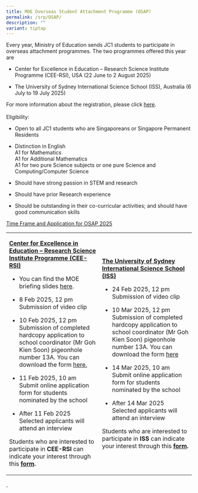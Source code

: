 ```yaml
---
title: MOE Overseas Student Attachment Programme (OSAP)
permalink: /srp/OSAP/
description: ""
variant: tiptap
---
```

<p>Every year, Ministry of Education sends JC1 students to participate in
overseas attachment programmes. The two programmes offered this year are</p>
<ul data-tight="true" class="tight">
<li>
<p>Center for Excellence in Education – Research Science Institute Programme
(CEE-RSI), USA (22 June to 2 August 2025)</p>
</li>
<li>
<p>The University of Sydney International Science School (ISS), Australia
(6 July to 19 July 2025)&nbsp;</p>
</li>
</ul>
<p>For more information about the registration, please click <a href="/files/OSAP_Annex_A_2025.pdf" rel="noopener nofollow" target="_blank">here</a>.<strong> </strong>
<br>
<br>Eligibility:</p>
<ul data-tight="true" class="tight">
<li>
<p>Open to all JC1 students who are Singaporeans or Singapore Permanent Residents</p>
</li>
<li>
<p>Distinction in English
<br>A1 for Mathematics
<br>A1 for Additional Mathematics
<br>A1 for two pure Science subjects or one pure Science and Computing/Computer
Science</p>
</li>
<li>
<p>Should have strong passion in STEM and research</p>
</li>
<li>
<p>Should have prior Research experience</p>
</li>
<li>
<p>Should be outstanding in their co-curricular activities; and should have
good communication skills</p>
</li>
</ul>
<p><u>Time Frame and Application for OSAP 2025</u>
</p>
<table style="minWidth: 50px">
<colgroup>
<col>
<col>
</colgroup>
<tbody>
<tr>
<td rowspan="1" colspan="1">
<p><strong><u>Center for Excellence in Education – Research Science Institute Programme (CEE-RSI)</u></strong>
</p>
<ul data-tight="true" class="tight">
<li>
<p>You can find the MOE briefing slides <a href="/files/CEE_RSI_Briefing_Slides_for_Interested_Students_2025.pdf" rel="noopener nofollow" target="_blank">here</a>.</p>
</li>
<li>
<p>8 Feb 2025, 12 pm
<br>Submission of video clip</p>
</li>
<li>
<p>10 Feb 2025, 12 pm
<br>Submission of completed hardcopy application to school coordinator (Mr
Goh Kien Soon) pigeonhole number 13A. You can download the form <a href="/files/OSAP_Annex_C_2025__CEE_RSI_.pdf" rel="noopener nofollow" target="_blank">here.</a>
</p>
</li>
<li>
<p>11 Feb 2025, 10 am&nbsp;&nbsp;&nbsp;&nbsp;&nbsp;&nbsp;&nbsp;
<br>Submit online application form for students nominated by the school</p>
</li>
<li>
<p>After 11 Feb 2025
<br>Selected applicants will attend an interview</p>
</li>
</ul>
<p>Students who are interested to participate in <strong>CEE-RSI </strong>can
indicate your interest through this <strong><a href="https://form.gov.sg/678f2e0df1fdcd69fbb78924" rel="noopener noreferrer nofollow" target="_blank">form</a>.</strong>
</p>
</td>
<td rowspan="1" colspan="1">
<p><strong><u>The University of Sydney International Science School (ISS)</u></strong>
</p>
<ul data-tight="true" class="tight">
<li>
<p>24 Feb 2025, 12 pm
<br>Submission of video clip</p>
</li>
<li>
<p>10 Mar 2025, 12 pm
<br>Submission of completed hardcopy application to school coordinator (Mr
Goh Kien Soon) pigeonhole number 13A. You can download the form <a href="/files/OSAP_Annex_C_2025__ISS_.pdf" rel="noopener nofollow" target="_blank">here</a>
</p>
</li>
<li>
<p>14 Mar 2025, 10 am
<br>Submit online application form for students nominated by the school</p>
</li>
<li>
<p>After 14 Mar 2025
<br>Selected applicants will attend an interview</p>
</li>
</ul>
<p>Students who are interested to participate in <strong>ISS </strong>can
indicate your interest through this <strong><a href="https://form.gov.sg/678f2ef5864ffc362d3af6ff" rel="noopener noreferrer nofollow" target="_blank">form</a>.</strong>
</p>
</td>
</tr>
</tbody>
</table>
<p><u>&nbsp;</u>
</p>
<p></p>